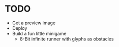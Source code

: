 # TODO

* Get a preview image
* Deploy
* Build a fun little minigame
	* 8-Bit infinite runner with glyphs as obstacles